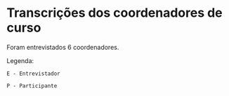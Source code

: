 # Transcrições dos coordenadores de curso

Foram entrevistados 6 coordenadores.

Legenda:
```
E - Entrevistador

P - Participante
```
